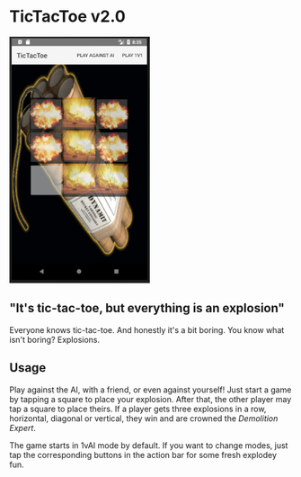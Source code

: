 # TicTacToe v2.0

![Screenie](/docs/screenie.png)

## "It's tic-tac-toe, but everything is an explosion"

Everyone knows tic-tac-toe. And honestly it's a bit boring. You know what isn't boring? Explosions.

## Usage

Play against the AI, with a friend, or even against yourself!
Just start a game by tapping a square to place your explosion. After that, the other player may tap a square to place theirs.
If a player gets three explosions in a row, horizontal, diagonal or vertical, they win and are crowned the *Demolition Expert*.

The game starts in 1vAI mode by default. If you want to change modes, just tap the corresponding buttons in the action bar
for some fresh explodey fun.
